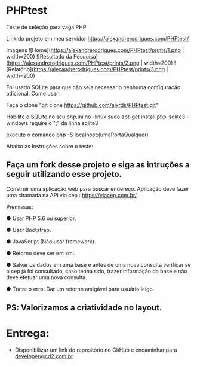 # PHPtest

Teste de seleção para vaga PHP

Link do projeto em meu servidor
https://alexandrerodrigues.com/PHPtest/

Imagens
![Home](https://alexandrerodrigues.com/PHPtest/prints/1.png | width=200)
![Resultado da Pesquisa](https://alexandrerodrigues.com/PHPtest/prints/2.png | width=200)
![Relatório](https://alexandrerodrigues.com/PHPtest/prints/3.png | width=200)

Foi usado SQLite para que não seja necessario nenhuma configuração adicional.
Como usar: 

Faça o clone "git clone https://github.com/alxrds/PHPtest.git"

Habilite o SQLite no seu php.ini no 
-linux sudo apt-get install php-sqlite3
-windows require o ";" da linha sqlite3

execute o comando php -S localhost:(umaPortaQualquer)

Abaixo as Instruções sobre o teste:

## Faça um fork desse projeto e siga as intruções a seguir utilizando esse projeto.

Construir uma aplicação web para buscar endereço. 
Aplicação deve fazer uma chamada na API via cep : https://viacep.com.br/.

Premissas:

  ● Usar PHP 5.6 ou superior.
  
  ● Usar Bootstrap.
  
  ● JavaScript (Não usar framework).
  
  ● Retorno deve ser em xml.
  
  ● Salvar os dados em uma base e antes de uma nova consulta verificar se o cep já foi consultado, 
  caso tenha sido, trazer informação da base e não deve efetuar uma nova consulta.
  
  ● Tratar o erro. Dar um retorno amigável para usuário leigo.
  
  
## PS: Valorizamos a criatividade no layout.

# Entrega: 
 * Disponibilizar um link do repositório no GitHub e encaminhar para developer@cd2.com.br
